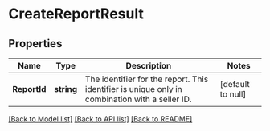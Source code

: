 # CreateReportResult

## Properties
Name | Type | Description | Notes
------------ | ------------- | ------------- | -------------
**ReportId** | **string** | The identifier for the report. This identifier is unique only in combination with a seller ID. | [default to null]

[[Back to Model list]](../README.md#documentation-for-models) [[Back to API list]](../README.md#documentation-for-api-endpoints) [[Back to README]](../README.md)

